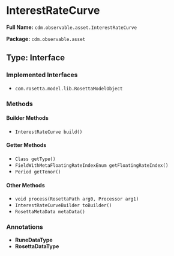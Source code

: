 # InterestRateCurve

**Full Name:** `cdm.observable.asset.InterestRateCurve`

**Package:** `cdm.observable.asset`

## Type: Interface

### Implemented Interfaces

- `com.rosetta.model.lib.RosettaModelObject`

### Methods

#### Builder Methods

- `InterestRateCurve build()`

#### Getter Methods

- `Class getType()`
- `FieldWithMetaFloatingRateIndexEnum getFloatingRateIndex()`
- `Period getTenor()`

#### Other Methods

- `void process(RosettaPath arg0, Processor arg1)`
- `InterestRateCurveBuilder toBuilder()`
- `RosettaMetaData metaData()`

### Annotations

- **RuneDataType**
- **RosettaDataType**

